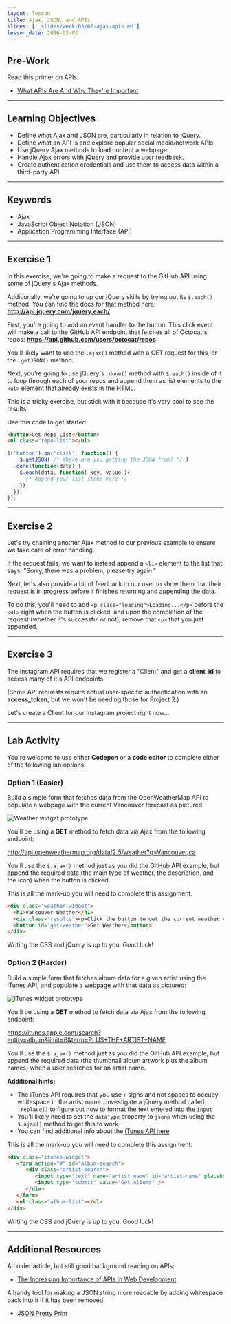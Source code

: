 ```yaml
---
layout: lesson
title: Ajax, JSON, and APIs
slides: ['_slides/week-03/02-ajax-apis.md']
lesson_date: 2016-02-02
---
```


## Pre-Work

Read this primer on APIs:

- [What APIs Are And Why They're Important](http://readwrite.com/2013/09/19/api-defined)

---

## Learning Objectives

- Define what Ajax and JSON are, particularly in relation to jQuery.
- Define what an API is and explore popular social media/network APIs.
- Use jQuery Ajax methods to load content a webpage.
- Handle Ajax errors with jQuery and provide user feedback.
- Create authentication credentials and use them to access data within a third-party API.

---

## Keywords

- Ajax
- JavaScript Object Notation (JSON)
- Application Programming Interface (API)

---

## Exercise 1

In this exercise, we're going to make a request to the GitHub API using some of jQuery's Ajax methods.

Additionally, we're going to up our jQuery skills by trying out its `$.each()` method. You can find the docs for that method here: **http://api.jquery.com/jquery.each/**

First, you're going to add an event handler to the button. This click event will make a call to the GitHub API endpoint that fetches all of Octocat's repos: **https://api.github.com/users/octocat/repos**

You'll likely want to use the `.ajax()` method with a GET request for this, or the `.getJSON()` method.

Next, you're going to use jQuery's `.done()` method with `$.each()` inside of it to loop through each of your repos and append them as list elements to the `<ul>` element that already exists in the HTML.

This is a tricky exercise, but stick with it because it's very cool to see the results!

Use this code to get started:

```html
<button>Get Repo List</button>
<ul class="repo-list"></ul>
```
```js
$('button').on('click', function() {
    $.getJSON( /* Where are you getting the JSON from? */ )
  .done(function(data) {
    $.each(data, function( key, value ){
      /* Append your list items here */
    });
  });
});
```

---

## Exercise 2

Let's try chaining another Ajax method to our previous example to ensure we take care of error handling.

If the request fails, we want to instead append a `<li>` element to the list that says, "Sorry, there was a problem, please try again."

Next, let's also provide a bit of feedback to our user to show them that their request is in progress before it finishes returning and appending the data.

To do this, you'll need to add `<p class="loading">Loading...</p>` before the `<ul>` right when the button is clicked, and upon the completion of the request (whether it's successful or not), remove that `<p>` that you just appended.

---

## Exercise 3

The Instagram API requires that we register a "Client" and get a **client_id** to access many of it's API endpoints.

(Some API requests require actual user-specific authentication with an **access_token**, but we won't be needing those for Project 2.)

Let's create a Client for our Instagram project right now...

---

## Lab Activity

You're welcome to use either **Codepen** or a **code editor** to complete either of the following lab options.

### Option 1 (Easier)

Build a simple form that fetches data from the OpenWeatherMap API to populate a webpage with the current Vancouver forecast as pictured:

![Weather widget prototype](/public/files/labs/ajax-lab-weather.gif)

You'll be using a **GET** method to fetch data via Ajax from the following endpoint:

http://api.openweathermap.org/data/2.5/weather?q=Vancouver,ca
<!-- &appid=4a48e1e1428fd83889074671fbf259d9 -->

You'll use the `$.ajax()` method just as you did the GitHub API example, but append the required data (the main type of weather, the description, and the icon) when the button is clicked.

This is all the mark-up you will need to complete this assignment:

```html
<div class="weather-widget">
  <h1>Vancouver Weather</h1>
  <div class="results"><p>Click the button to get the current weather conditions...</p></div>
  <button id="get-weather">Get Weather</button>
</div>
```

Writing the CSS and jQuery is up to you. Good luck!

### Option 2 (Harder)

Build a simple form that fetches album data for a given artist using the iTunes API, and populate a webpage with that data as pictured:

![iTunes widget prototype](/public/files/labs/ajax-lab-itunes.gif)

You'll be using a **GET** method to fetch data via Ajax from the following endpoint:

https://itunes.apple.com/search?entity=album&limit=6&term=PLUS+THE+ARTIST+NAME

You'll use the `$.ajax()` method just as you did the GitHub API example, but append the required data (the thumbnail album artwork plus the album names) when a user searches for an artist name.

**Additional hints:**

- The iTunes API requires that you use `+` signs and not spaces to occupy whitespace in the artist name...investigate a jQuery method called `.replace()` to figure out how to format the text entered into the `input`
- You'll likely need to set the `dataType` property to `jsonp` when using the `$.ajax()` method to get this to work
- You can find additional info about the [iTunes API here](https://www.apple.com/itunes/affiliates/resources/documentation/itunes-store-web-service-search-api.html)

This is all the mark-up you will need to complete this assignment:

```html
<div class="itunes-widget">
   <form action="#" id="album-search">
      <div class="artist-search">
         <input type="text" name="artist_name" id="artist-name" placeholder="Enter artist first and last name" />
         <input type="submit" value="Get Albums" />
      </div>
   </form>
   <ul class="album-list"></ul>
</div>
```

Writing the CSS and jQuery is up to you. Good luck!

---

## Additional Resources

An older article, but still good background reading on APIs:

- [The Increasing Importance of APIs in Web Development](https://code.tutsplus.com/articles/the-increasing-importance-of-apis-in-web-development--net-22368)

A handy tool for making a JSON string more readable by adding whitespace back into it if it has been removed:

- [JSON Pretty Print](http://jsonprettyprint.com/)
